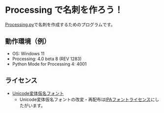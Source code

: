 # Processing で名刺を作ろう！

[Processing.py](https://py.processing.org/)で名刺を作成するためのプログラムです。

## 動作環境（例）

- OS: Windows 11
- Processing: 4.0 beta 8 (REV 1283)
- Python Mode for Processing 4: 4001

## ライセンス

- [Unicode変体仮名フォント](https://wakufactory.jp/densho/font/hentai/)
  - Unicode変体仮名フォントの改変・再配布は[IPAフォントライセンス](https://moji.or.jp/ipafont/license/)にしたがいます。

